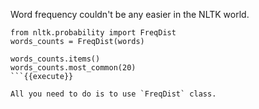 Word frequency couldn't be any easier in the NLTK world.

```
from nltk.probability import FreqDist
words_counts = FreqDist(words)

words_counts.items()
words_counts.most_common(20)
```{{execute}}

All you need to do is to use `FreqDist` class.
